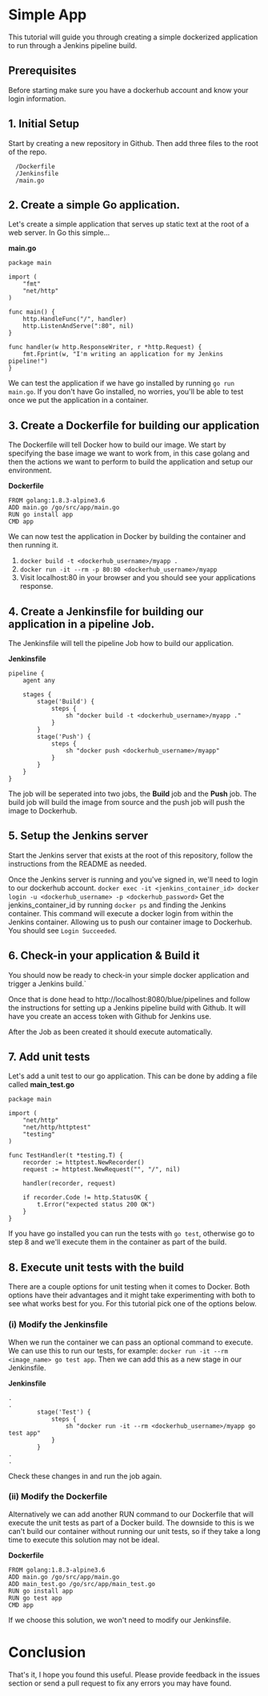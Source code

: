 # Simple App
This tutorial will guide you through creating a simple dockerized application to run through a Jenkins pipeline build.
## Prerequisites
Before starting make sure you have a dockerhub account and know your login information.
## 1. Initial Setup
Start by creating a new repository in Github. Then add three files to the root of the repo.
```
  /Dockerfile
  /Jenkinsfile
  /main.go
```
## 2. Create a simple Go application.
Let's create a simple application that serves up static text at the root of a web server. In Go this simple...

**main.go**
```
package main

import (
	"fmt"
	"net/http"
)

func main() {
	http.HandleFunc("/", handler)
	http.ListenAndServe(":80", nil)
}

func handler(w http.ResponseWriter, r *http.Request) {
	fmt.Fprint(w, "I'm writing an application for my Jenkins pipeline!")
}
```

We can test the application if we have go installed by running `go run main.go`. If you don't have Go installed, no worries, you'll be able to test once we put the application in a container.

## 3. Create a Dockerfile for building our application
The Dockerfile will tell Docker how to build our image. We start by specifying the base image we want to work from, in this case golang and then the actions we want to perform to build the application and setup our environment.

**Dockerfile**
```
FROM golang:1.8.3-alpine3.6
ADD main.go /go/src/app/main.go
RUN go install app
CMD app
```
We can now test the application in Docker by building the container and then running it. 
1. `docker build -t <dockerhub_username>/myapp .`
2. `docker run -it --rm -p 80:80 <dockerhub_username>/myapp`
3. Visit localhost:80 in your browser and you should see your applications response.

## 4. Create a Jenkinsfile for building our application in a pipeline Job.
The Jenkinsfile will tell the pipeline Job how to build our application.

**Jenkinsfile**
```
pipeline {
    agent any

    stages {
        stage('Build') {
            steps {
                sh "docker build -t <dockerhub_username>/myapp ."
            }
        }
        stage('Push') {
            steps {
                sh "docker push <dockerhub_username>/myapp"
            }
        }
    }
}
```
The job will be seperated into two jobs, the **Build** job and the **Push** job. The build job will build the image from source and the push job will push the image to Dockerhub.

## 5. Setup the Jenkins server
Start the Jenkins server that exists at the root of this repository, follow the instructions from the README as needed.

Once the Jenkins server is running and you've signed in, we'll need to login to our dockerhub account.
`docker exec -it <jenkins_container_id> docker login -u <dockerhub_username> -p <dockerhub_password>`
Get the jenkins_container_id by running `docker ps` and finding the Jenkins container. This command will execute a docker login from within the Jenkins container. Allowing us to push our container image to Dockerhub. You should see `Login Succeeded`.

## 6. Check-in your application & Build it
You should now be ready to check-in your simple docker application and trigger a Jenkins build.`

Once that is done head to http://localhost:8080/blue/pipelines and follow the instructions for setting up a Jenkins pipeline build with Github. It will have you create an access token with Github for Jenkins use.

After the Job as been created it should execute automatically.

## 7. Add unit tests
Let's add a unit test to our go application. This can be done by adding a file called **main_test.go**
```
package main

import (
	"net/http"
	"net/http/httptest"
	"testing"
)

func TestHandler(t *testing.T) {
	recorder := httptest.NewRecorder()
	request := httptest.NewRequest("", "/", nil)

	handler(recorder, request)

	if recorder.Code != http.StatusOK {
		t.Error("expected status 200 OK")
	}
}

```
If you have go installed you can run the tests with `go test`, otherwise go to step 8 and we'll execute them in the container as part of the build.

## 8. Execute unit tests with the build
There are a couple options for unit testing when it comes to Docker. Both options have their advantages and it might take experimenting with both to see what works best for you. For this tutorial pick one of the options below.
### (i) Modify the Jenkinsfile
When we run the container we can pass an optional command to execute. We can use this to run our tests, for example: `docker run -it --rm <image_name> go test app`. Then we can add this as a new stage in our Jenkinsfile.

**Jenkinsfile**
```
.
.
        stage('Test') {
            steps {
                sh "docker run -it --rm <dockerhub_username>/myapp go test app"
            }
        }
.
.
```
Check these changes in and run the job again.
### (ii) Modify the Dockerfile
Alternatively we can add another RUN command to our Dockerfile that will execute the unit tests as part of a Docker build. The downside to this is we can't build our container without running our unit tests, so if they take a long time to execute this solution may not be ideal.

**Dockerfile**
```
FROM golang:1.8.3-alpine3.6
ADD main.go /go/src/app/main.go
ADD main_test.go /go/src/app/main_test.go
RUN go install app
RUN go test app
CMD app
```
If we choose this solution, we won't need to modify our Jenkinsfile.

# Conclusion
That's it, I hope you found this useful. Please provide feedback in the issues section or send a pull request to fix any errors you may have found.
